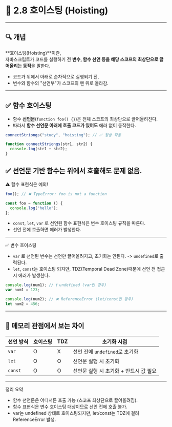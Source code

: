 # 📘 2.8 호이스팅 (Hoisting)

---

## 🔍 개념

**호이스팅(Hoisting)**이란,  
자바스크립트가 코드를 실행하기 전 **변수, 함수 선언 등을 해당 스코프의 최상단으로 끌어올리는 동작**을 말한다.

- 코드가 위에서 아래로 순차적으로 실행되기 전,
- 변수와 함수의 "선언부"가 스코프의 맨 위로 올라감.

---

## ✅ 함수 호이스팅

- 함수 **선언문**(`function foo() {}`)은 전체 스코프의 최상단으로 끌어올려진다.
- 따라서 **함수 선언문 아래에 호출 코드가 있어도** 에러 없이 동작한다.

```js
connectStriongs("study", "hoisting"); // ✅ 정상 작동

function connectStriongs(str1, str2) {
  console.log(str1 + str2);
}
```

## ✅ 선언문 기반 함수는 위에서 호출해도 문제 없음.

⚠️ 함수 표현식은 예외!

```js
foo(); // ❌ TypeError: foo is not a function

const foo = function () {
  console.log("hello");
};
```

- `const`, `let`, `var` 로 선언된 함수 표현식은 변수 호이스팅 규칙을 따른다.
- 선언 전에 호출하면 에러가 발생한다.

---

✅ 변수 호이스팅

- `var` 로 선언된 변수는 선언만 끌어올려지고, 초기화는 안된다. -> `undefined`로 출력된다.
- `let`, `const`는 호이스팅 되지만, TDZ(Temporal Dead Zone)때문에 선언 전 접근 시 에러가 발생한다.

```js
console.log(num1); // ❗ undefined (var인 경우)
var num1 = 123;

console.log(num2); // ❌ ReferenceError (let/const인 경우)
let num2 = 456;
```

---

## 🔬 메모리 관점에서 보는 차이

| 선언 방식 | 호이스팅 | TDZ | 초기화 시점                            |
| --------- | -------- | --- | -------------------------------------- |
| `var`     | O        | X   | 선언 전에 `undefined`로 초기화         |
| `let`     | O        | O   | 선언문 실행 시 초기화                  |
| `const`   | O        | O   | 선언문 실행 시 초기화 + 반드시 값 필요 |

---

정리 요약

- 함수 선언문은 어디서든 호출 가능 (스코프 최상단으로 끌어올려짐).
- 함수 표현식은 변수 호이스팅 대상이므로 선언 전에 호출 불가.
- var는 undefined 상태로 호이스팅되지만, let/const는 TDZ에 걸려 ReferenceError 발생.

